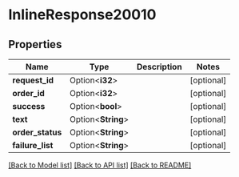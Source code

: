 # InlineResponse20010

## Properties

Name | Type | Description | Notes
------------ | ------------- | ------------- | -------------
**request_id** | Option<**i32**> |  | [optional]
**order_id** | Option<**i32**> |  | [optional]
**success** | Option<**bool**> |  | [optional]
**text** | Option<**String**> |  | [optional]
**order_status** | Option<**String**> |  | [optional]
**failure_list** | Option<**String**> |  | [optional]

[[Back to Model list]](../README.md#documentation-for-models) [[Back to API list]](../README.md#documentation-for-api-endpoints) [[Back to README]](../README.md)


